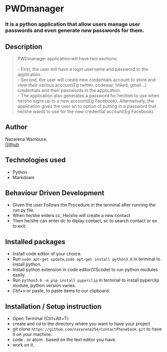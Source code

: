 # PWDmanager
### It is a python application that allow users manage user passwords and even generate new passwords for them. 

## Description
> PWDmanager application will have two sections;<br><br> - First, the user will have a login username and password to the application.<br> - Second, the user will create new credentials account to store and view their various account(Eg twitter, codewar, linked, gmail...) credentials and their passwords in the application.<br> - The application also generates a password for her/him to use when he/she signs up to a new account(Eg Facebook). Alternatively, the application gives the user an to option of putting in a password that he/she wants to use for the new credential account(Eg Facebook).

## Author
Nazarena Wambura.</br>
[Github](https://github.com/nazarena254)


## Technologies used
* Python
* Markdown


## Behaviour Driven Development
* Given the user Follows the Procedure in the terminal after running the run.py file.
* When he/she enters cc, He/she will create a new contact
* Then he/she can enter dc to diplay contact, sc to search contact or ex to exit.


## Installed packages
* Install code editor of your choice.
* Run `sudo apt-get update`,`sudo apt-get install python3.6` in terminal to install python.
* Install python extension in code editor(VScode) to run python modules easily.
* Run `python3.9 -m pip install pyperclip` in terminal to install pyperclip module, python version varies.
* Ctrl+v or paste, to paste items to our clipboard.


## Installation / Setup instruction
* Open Terminal {Ctrl+Alt+T}
* create and cd to the directory where you want to have your project
* git clone ```https://github.com/nazarena254/ContactPhonebook.git``` to have it on your machine.
* code . or atom . based on the text editor you have.
* work on it.